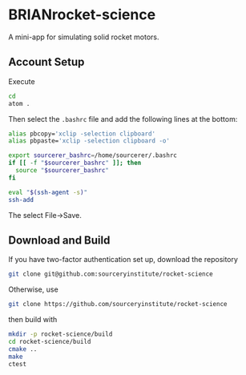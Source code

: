 BRIANrocket-science
==============

A mini-app for simulating solid rocket motors.

Account Setup
-------------
Execute
```bash
cd 
atom .
```
Then select the `.bashrc` file and add the following lines at the bottom:
```bash
alias pbcopy='xclip -selection clipboard'
alias pbpaste='xclip -selection clipboard -o'

export sourcerer_bashrc=/home/sourcerer/.bashrc
if [[ -f "$sourcerer_bashrc" ]]; then
  source "$sourcerer_bashrc"
fi

eval "$(ssh-agent -s)"
ssh-add
```
The select File->Save.

Download and Build
------------------
If you have two-factor authentication set up, download the repository
```bash
git clone git@github.com:sourceryinstitute/rocket-science
```
Otherwise, use
```bash
git clone https://github.com/sourceryinstitute/rocket-science
```
then build with 
```bash
mkdir -p rocket-science/build
cd rocket-science/build
cmake ..
make
ctest
```
